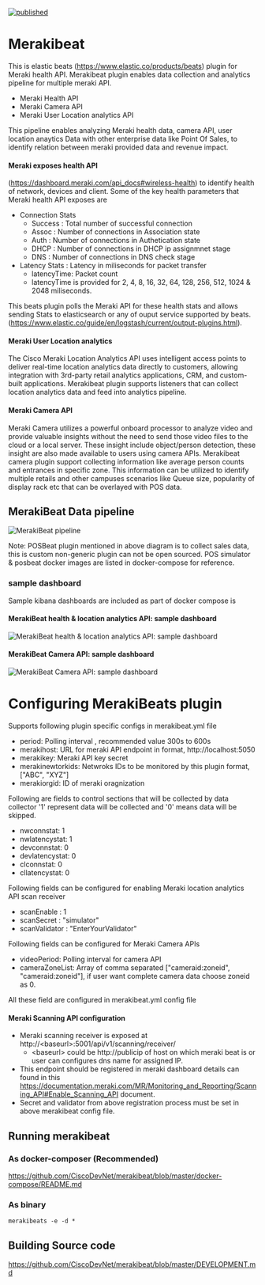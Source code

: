 [![published](https://static.production.devnetcloud.com/codeexchange/assets/images/devnet-published.svg)](https://developer.cisco.com/codeexchange/github/repo/CiscoDevNet/merakibeat)
# Merakibeat

This is elastic beats (https://www.elastic.co/products/beats) plugin for Meraki
health API. Merakibeat plugin enables data collection and analytics pipeline for multiple meraki API.
- Meraki Health API
- Meraki Camera API
- Meraki User Location analytics API


This pipeline enables analyzing Meraki health data, camera API, user location anaytics Data
with other enterprise data like Point Of Sales, to identify relation between meraki provided data
and revenue impact.

#### Meraki exposes health API

(https://dashboard.meraki.com/api_docs#wireless-health) to
identify health of network, devices and client. Some of the key health parameters that
Meraki health API exposes are
- Connection Stats
	- Success : Total number of successful connection
	- Assoc   : Number of connections in Association state
	- Auth	  : Number of connections in Authetication state
	- DHCP 	  : Number of connections in DHCP ip assignmnet stage
	- DNS 	  : Number of connections in DNS check stage   
- Latency Stats : Latency in miliseconds for packet transfer
    - latencyTime: Packet count
	- latencyTime is provided for 2, 4, 8, 16, 32, 64, 128, 256, 512, 1024 & 2048 miliseconds.

This beats plugin polls the Meraki API for these health stats and allows sending Stats
to elasticsearch or any of ouput service supported by
beats. (https://www.elastic.co/guide/en/logstash/current/output-plugins.html).

#### Meraki User Location analytics
The Cisco Meraki Location Analytics API uses intelligent access points to deliver real-time location analytics data directly to customers, allowing integration with 3rd-party retail analytics applications, CRM, and custom-built applications. Merakibeat plugin supports listeners that can collect location analytics data and feed into analytics pipeline.

#### Meraki Camera API
Meraki Camera utilizes a powerful onboard processor to analyze video and provide valuable insights without the need to send those video files to the cloud or a local server. These insight include object/person detection, these insight are also made available to users using camera APIs. Merakibeat camera plugin support collecting information like average person counts and entrances in specific zone. This information can be utilized to identify multiple retails and other campuses scenarios like Queue size, popularity of display rack etc that can be overlayed with POS data.      




## MerakiBeat Data pipeline

![MerakiBeat pipeline](./docs/media/merakibeat-pipeline.png)

 Note: POSBeat plugin mentioned in above diagram is to collect sales data, this is custom non-generic plugin can not be open sourced. POS simulator & posbeat docker images are listed in docker-compose for reference.  

### sample dashboard
Sample kibana dashboards are included as part of docker compose is

#### MerakiBeat health & location analytics API: sample dashboard

![MerakiBeat health & location analytics API: sample dashboard](./docs/media/merakibeat-dashboard.png)

#### MerakiBeat Camera API: sample dashboard

![MerakiBeat Camera API: sample dashboard](./docs/media/merakibeat-camera-dashboard.png)

# Configuring MerakiBeats plugin
Supports following plugin specific configs in merakibeat.yml file
-  period: Polling interval , recommended value 300s to 600s
-  merakihost: URL for meraki API endpoint in format, http://localhost:5050
-  merakikey: Meraki API key secret
-  merakinewtorkids: Netwroks IDs to be monitored by this plugin format, ["ABC", "XYZ"]
-  merakiorgid: ID of meraki oragnization

Following are fields to control sections that will be collected by data collector
'1' represent data will be collected and '0' means data will be skipped.
- nwconnstat: 1
- nwlatencystat: 1
- devconnstat: 0
- devlatencystat: 0
- clconnstat: 0
- cllatencystat: 0

Following fields can be configured for enabling Meraki location analytics API scan receiver
- scanEnable : 1    
- scanSecret : "simulator"
- scanValidator : "EnterYourValidator"

Following fields can be configured for Meraki Camera APIs
- videoPeriod: Polling interval for camera API
- cameraZoneList: Array of comma separated ["cameraid:zoneid", "cameraid:zoneid"], if user want complete camera data choose zoneid as 0.

All these field are configured in merakibeat.yml config file

#### Meraki Scanning API configuration
 - Meraki scanning receiver is exposed at http://\<baseurl\>:5001/api/v1/scanning/receiver/
	- \<baseurl\> could be http://publicip of host on which meraki beat is or user can configures dns name for assigned IP.
 - This endpoint should be registered in meraki dashboard details can found in this https://documentation.meraki.com/MR/Monitoring_and_Reporting/Scanning_API#Enable_Scanning_API document.
 - Secret and validator from above registration process must be set in above merakibeat config file.

## Running merakibeat
### As docker-composer (**Recommended**)
https://github.com/CiscoDevNet/merakibeat/blob/master/docker-compose/README.md

### As binary
```
merakibeats -e -d *
```

## Building Source code
https://github.com/CiscoDevNet/merakibeat/blob/master/DEVELOPMENT.md
